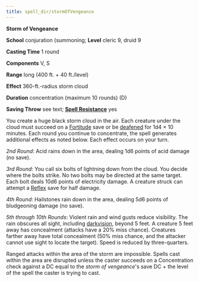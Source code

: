 ```yaml
---
title: spell_dir/stormOfVengeance
---
```

 **Storm of Vengeance**

**School** conjuration (summoning; **Level** cleric 9, druid 9

**Casting Time** 1 round

**Components** V, S

**Range** long (400 ft. + 40 ft./level)

**Effect** 360-ft.-radius storm cloud

**Duration** concentration (maximum 10 rounds) (D)

**Saving Throw** see text; **[Spell Resistance](../glossary#_spell-resistance)** yes

You create a huge black storm cloud in the air. Each creature under the cloud must succeed on a [Fortitude](../combat#_fortitude) save or be [deafened](../glossary#_deafened) for 1d4 × 10 minutes. Each round you continue to concentrate, the spell generates additional effects as noted below. Each effect occurs on your turn.

_2nd Round_: Acid rains down in the area, dealing 1d6 points of acid damage (no save).

_3rd Round_: You call six bolts of lightning down from the cloud. You decide where the bolts strike. No two bolts may be directed at the same target. Each bolt deals 10d6 points of electricity damage. A creature struck can attempt a [Reflex](../combat#_reflex) save for half damage.

_4th Round_: Hailstones rain down in the area, dealing 5d6 points of bludgeoning damage (no save).

_5th through 10th Rounds_: Violent rain and wind gusts reduce visibility. The rain obscures all sight, including [darkvision](../glossary#_darkvision), beyond 5 feet. A creature 5 feet away has concealment (attacks have a 20% miss chance). Creatures farther away have total concealment (50% miss chance, and the attacker cannot use sight to locate the target). Speed is reduced by three-quarters.

Ranged attacks within the area of the storm are impossible. Spells cast within the area are disrupted unless the caster succeeds on a Concentration check against a DC equal to the _storm of vengeance_'s save DC + the level of the spell the caster is trying to cast.

